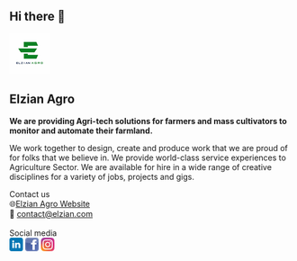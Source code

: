 ## Hi there 👋

![Image of Elzian Agro Logo](https://github.com/Elzian-Agro/.github/blob/Master/logo1.png?raw=true) <br>
  ## Elzian Agro
  **We are providing Agri-tech solutions for farmers and mass cultivators to monitor and automate their farmland.**
  
  We work together to design, create and produce work that we are proud of for folks that we believe in.
  We provide world-class service experiences to Agriculture Sector.
  We are available for hire in a wide range of creative disciplines for a variety of jobs, projects and gigs.
  
  Contact us <br/>
  :globe_with_meridians:[Elzian Agro Website](https://agro.elzian.com/) <br/>
  :e-mail: contact@elzian.com  <br/><br>
  Social media <br>
  [![linkedin](https://github.com/Elzian-Agro/.github/blob/Master/linkedin%20(3).png?raw=true)](https://lk.linkedin.com/company/elzianagro)
  [![Facebook](https://github.com/Elzian-Agro/.github/blob/Master/facebook.png?raw=true)](https://www.facebook.com/ELZIANAGRO)
  [![Instagram](https://github.com/Elzian-Agro/.github/blob/Master/instagram.png?raw=true)](https://www.instagram.com/elzian.agro/?utm_medium=copy_link)
  

  
<!--

**Here are some ideas to get you started:**

🙋‍♀️ A short introduction - what is your organization all about?
🌈 Contribution guidelines - how can the community get involved?
👩‍💻 Useful resources - where can the community find your docs? Is there anything else the community should know?
🍿 Fun facts - what does your team eat for breakfast?
🧙 Remember, you can do mighty things with the power of [Markdown](https://docs.github.com/github/writing-on-github/getting-started-with-writing-and-formatting-on-github/basic-writing-and-formatting-syntax)
-->
